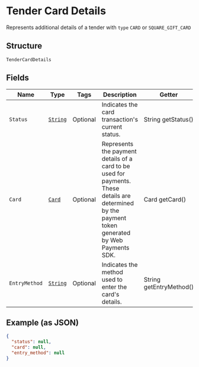 
# Tender Card Details

Represents additional details of a tender with `type` `CARD` or `SQUARE_GIFT_CARD`

## Structure

`TenderCardDetails`

## Fields

| Name | Type | Tags | Description | Getter |
|  --- | --- | --- | --- | --- |
| `Status` | [`String`](../../doc/models/tender-card-details-status.md) | Optional | Indicates the card transaction's current status. | String getStatus() |
| `Card` | [`Card`](../../doc/models/card.md) | Optional | Represents the payment details of a card to be used for payments. These<br>details are determined by the payment token generated by Web Payments SDK. | Card getCard() |
| `EntryMethod` | [`String`](../../doc/models/tender-card-details-entry-method.md) | Optional | Indicates the method used to enter the card's details. | String getEntryMethod() |

## Example (as JSON)

```json
{
  "status": null,
  "card": null,
  "entry_method": null
}
```


